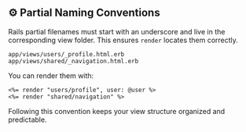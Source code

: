 ## ⚙️ Partial Naming Conventions
Rails partial filenames must start with an underscore and live in the corresponding view folder. This ensures `render` locates them correctly.

```text
app/views/users/_profile.html.erb
app/views/shared/_navigation.html.erb
```

You can render them with:

```erb
<%= render "users/profile", user: @user %>
<%= render "shared/navigation" %>
```

Following this convention keeps your view structure organized and predictable.